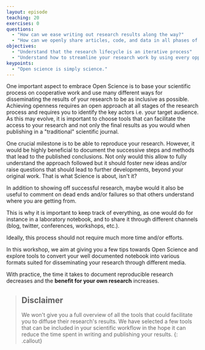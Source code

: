 ```yaml
---
layout: episode
teaching: 20
exercises: 0
questions:
  - "How can we ease writing out research results along the way?"
  - "How can we openly share articles, code, and data in all phases of the research process?"
objectives:
  - "Understand that the research lifecycle is an iterative process"
  - "Understand how to streamline your research work by using every opportunities to share and make publicly available all phases of your research process"
keypoints:
  - "Open science is simply science."
---
```


One important aspect to embrace Open Science is to base your scientific process on cooperative work and use many different ways for disseminating the results of your research to be as inclusive as possible.  
Achieving openness requires an open approach at all stages of the research process and requires you to identify the key actors i.e. your target audience. As this may evolve, it is important to choose tools that can facilitate the access to your research and not only the final results as you would when publishing in a "traditional" scientific journal.  


One crucial milestone is to be able to reproduce your research. However, it would be highly beneficial to document the successive steps and methods that lead to the published conclusions. Not only would this allow to fully understand the approach followed but it should foster new ideas and/or raise questions that should lead to further developments, beyond your original work. That is what Science is about, isn't it?

In addition to showing off successful research, maybe would it also be useful to comment on dead ends and/or failures so that others understand where you are getting from.

This is why it is important to keep track of everything, as one would do for instance in a laboratory notebook, and to share it through different channels (blog, twitter, conferences, workshops, etc.).


Ideally, this process should not require much more time and/or efforts. 

In this workshop, we aim at giving you a few tips towards Open Science and explore tools to convert your well documented notebook into various formats suited for disseminating your research through different media. 

With practice, the time it takes to document reproducible research decreases and the **benefit for your own research** increases.

> ## Disclaimer
> 
> We won't give you a full overview of all the tools that could facilitate you
> to diffuse their research's results. We have selected a few tools that can be
> included in your scientific workflow in the hope it can reduce the time spent 
> in writing and publishing your results.
{: .callout}


